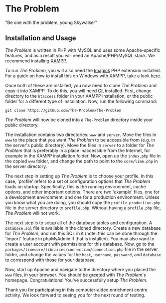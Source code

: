 # The Problem
"Be one with the problem, young Skywalker"

## Installation and Usage

_The Problem_ is written in PHP with MySQL and uses some Apache-specific features, and as a result you will need an Apache/PHP/MySQL stack. We recommend installing [XAMPP](https://www.apachefriends.org/index.html).

To run _The Problem_, you will also need the [Imagick](http://php.net/manual/en/book.imagick.php) PHP extension installed. For a guide on how to install this on Windows with XAMPP, take a look [here](http://stackoverflow.com/a/21084043/1629802).

Once both of these are installed, you now need to clone _The Problem_ and copy it into XAMPP. To do this, you will need [Git](https://git-scm.com/) installed. First, change directory to the `htaccess` folder in your XAMPP installation, or the public folder for a different type of installation. Now, run the following command:

```shell
git clone https://github.com/The-Problem/The-Problem
```

_The Problem_ will now be cloned into a `The-Problem` directory inside your public directory.

The installation contains two directories: `www` and `server`. Move the files in `www` to the place that you want _The Problem_ to be accessible from (e.g. in the server's public directory). Move the files in `server` to a folder for _The Problem_ that is preferably in a place inaccessible from the Internet, for example in the XAMPP installation folder. Now, open up the `index.php` file in the copied `www` folder, and change the path to point to the `core/lime.php` in the server directory.

The next step in setting up _The Problem_ is to choose your profile. In this case, 'profile' refers to a set of configuration options that _The Problem_ loads on startup. Specifically, this is the running environment, cache options, and other important options. There are two 'example' files, one for a development environment, and one for a production environment. Unless you know what you are doing, you should copy the `profile-production.php` file in the server directory to `profile.php`. Without having a `profile.php` file, _The Problem_ will not work.

The next step is to setup all of the database tables and configuration. A `database.sql` file is available in the cloned directory. Create a new database for _The Problem_, and run this SQL in it (note: this can be done through the 'Import' feature in phpMyAdmin if that is installed). You may also want to create a user account with permissions for this database. Now, go to the `packages/limecore/libraries/connection/connection.php` file in the server folder, and change the values for the `host`, `username`, `password`, and `database` to correspond with those for your database.

Now, start up Apache and navigate to the directory where you placed the `www` files, in your browser. You should be greeted with _The Problem_'s homepage. Congratulations! You've successfully setup _The Problem_.

Thank you for participating in this computer-aided enrichment centre activity. We look forward to seeing you for the next round of testing.
